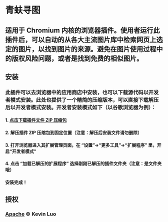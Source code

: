 # 青蚨寻图

## 适用于 Chromium 内核的浏览器插件。使用者运行此插件后，可以自动的从各大主流图片库中检索网页上选定的图片，以找到图片的来源。避免在图片使用过程中的版权风险问题，或者是找到免费的相似图片。

## 安装
### 此插件可以去浏览器中的应用商店中安装，也可以下载源代码以开发者模式安装。此处也提供了一个精简的压缩版本，可以直接下载解压后以开发者模式安装。开发者安装模式如下（以谷歌浏览器为例）：
#### 1. [点击下载插件文件 ZIP 压缩包](http://43.156.105.5/qingfuxuntu-open.zip)
#### 2. 解压插件 ZIP 压缩包到固定位置（注意：解压后安装文件请勿删除）
#### 3. 打开浏览器进入其扩展管理页面，在 “设置”->“更多工具”->“扩展程序” 里，开启“开发者模式”
#### 4. 点击 “加载已解压的扩展程序” 选择刚刚已解压的插件文件夹（注意：是文件夹哦）
#### 安装完成！

## 授权
### [Apache](https://www.apache.org/licenses/LICENSE-2.0.txt) © Kevin Luo
